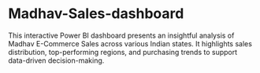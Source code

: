 # Madhav-Sales-dashboard
This interactive Power BI dashboard presents an insightful analysis of Madhav E-Commerce Sales across various Indian states. It highlights sales distribution, top-performing regions, and purchasing trends to support data-driven decision-making.
